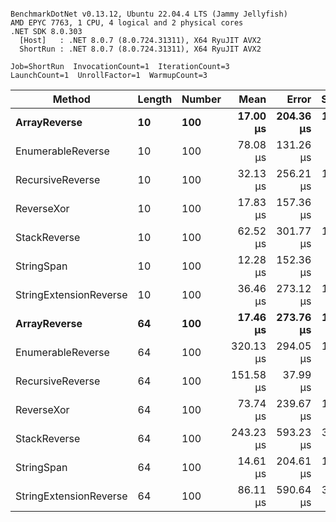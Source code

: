```

BenchmarkDotNet v0.13.12, Ubuntu 22.04.4 LTS (Jammy Jellyfish)
AMD EPYC 7763, 1 CPU, 4 logical and 2 physical cores
.NET SDK 8.0.303
  [Host]   : .NET 8.0.7 (8.0.724.31311), X64 RyuJIT AVX2
  ShortRun : .NET 8.0.7 (8.0.724.31311), X64 RyuJIT AVX2

Job=ShortRun  InvocationCount=1  IterationCount=3  
LaunchCount=1  UnrollFactor=1  WarmupCount=3  

```
| Method                 | Length | Number | Mean      | Error     | StdDev    | Median     | Min        | Max       | Allocated |
|----------------------- |------- |------- |----------:|----------:|----------:|-----------:|-----------:|----------:|----------:|
| **ArrayReverse**           | **10**     | **100**    |  **17.00 μs** | **204.36 μs** | **11.202 μs** |  **10.570 μs** |  **10.499 μs** |  **29.94 μs** |  **10.09 KB** |
| EnumerableReverse      | 10     | 100    |  78.08 μs | 131.26 μs |  7.195 μs |  77.956 μs |  70.942 μs |  85.33 μs |  25.72 KB |
| RecursiveReverse       | 10     | 100    |  32.13 μs | 256.21 μs | 14.044 μs |  26.019 μs |  22.173 μs |  48.19 μs |  33.53 KB |
| ReverseXor             | 10     | 100    |  17.83 μs | 157.36 μs |  8.625 μs |  15.038 μs |  10.942 μs |  27.50 μs |  10.09 KB |
| StackReverse           | 10     | 100    |  62.52 μs | 301.77 μs | 16.541 μs |  53.975 μs |  52.002 μs |  81.59 μs |  31.19 KB |
| StringSpan             | 10     | 100    |  12.28 μs | 152.36 μs |  8.351 μs |   7.605 μs |   7.314 μs |  21.92 μs |   5.41 KB |
| StringExtensionReverse | 10     | 100    |  36.46 μs | 273.12 μs | 14.970 μs |  27.952 μs |  27.691 μs |  53.75 μs |  28.84 KB |
| **ArrayReverse**           | **64**     | **100**    |  **17.46 μs** | **273.76 μs** | **15.006 μs** |   **8.956 μs** |   **8.635 μs** |  **34.78 μs** |  **30.41 KB** |
| EnumerableReverse      | 64     | 100    | 320.13 μs | 294.05 μs | 16.118 μs | 327.313 μs | 301.665 μs | 331.40 μs |  59.31 KB |
| RecursiveReverse       | 64     | 100    | 151.58 μs |  37.99 μs |  2.082 μs | 151.153 μs | 149.750 μs | 153.85 μs | 560.88 KB |
| ReverseXor             | 64     | 100    |  73.74 μs | 239.67 μs | 13.137 μs |  75.541 μs |  59.801 μs |  85.89 μs |  30.41 KB |
| StackReverse           | 64     | 100    | 243.23 μs | 593.23 μs | 32.517 μs | 240.340 μs | 212.248 μs | 277.09 μs |  88.22 KB |
| StringSpan             | 64     | 100    |  14.61 μs | 204.61 μs | 11.215 μs |   8.486 μs |   7.784 μs |  27.55 μs |  15.56 KB |
| StringExtensionReverse | 64     | 100    |  86.11 μs | 590.64 μs | 32.375 μs |  67.457 μs |  67.377 μs | 123.49 μs |  68.69 KB |
